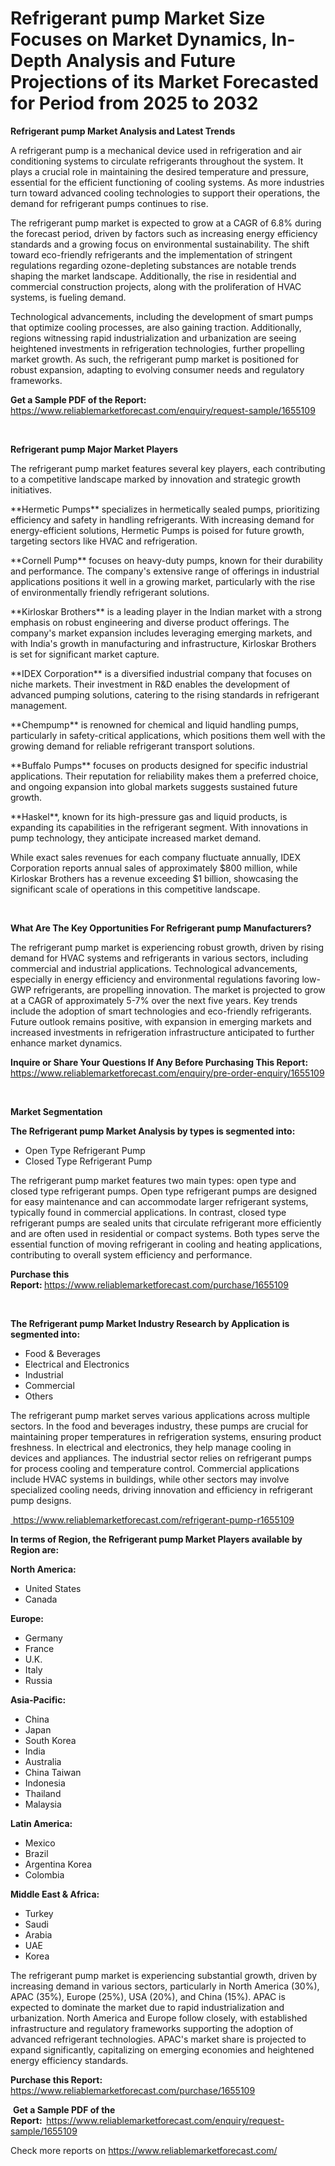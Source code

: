 <p><h1>Refrigerant pump Market Size Focuses on Market Dynamics, In-Depth Analysis and Future Projections of its Market Forecasted for Period from 2025 to 2032</h1></p><p><strong>Refrigerant pump Market Analysis and Latest Trends</strong></p>
<p><p>A refrigerant pump is a mechanical device used in refrigeration and air conditioning systems to circulate refrigerants throughout the system. It plays a crucial role in maintaining the desired temperature and pressure, essential for the efficient functioning of cooling systems. As more industries turn toward advanced cooling technologies to support their operations, the demand for refrigerant pumps continues to rise.</p><p>The refrigerant pump market is expected to grow at a CAGR of 6.8% during the forecast period, driven by factors such as increasing energy efficiency standards and a growing focus on environmental sustainability. The shift toward eco-friendly refrigerants and the implementation of stringent regulations regarding ozone-depleting substances are notable trends shaping the market landscape. Additionally, the rise in residential and commercial construction projects, along with the proliferation of HVAC systems, is fueling demand.</p><p>Technological advancements, including the development of smart pumps that optimize cooling processes, are also gaining traction. Additionally, regions witnessing rapid industrialization and urbanization are seeing heightened investments in refrigeration technologies, further propelling market growth. As such, the refrigerant pump market is positioned for robust expansion, adapting to evolving consumer needs and regulatory frameworks.</p></p>
<p><strong>Get a Sample PDF of the Report:&nbsp;</strong> <a href="https://www.reliablemarketforecast.com/enquiry/request-sample/1655109?utm_campaign=2284&utm_medium=2&utm_source=Github&utm_content=ia&utm_term=07032025&utm_id=refrigerant-pump">https://www.reliablemarketforecast.com/enquiry/request-sample/1655109</a></p>
<p>&nbsp;</p>
<p><strong>Refrigerant pump Major Market Players</strong></p>
<p><p>The refrigerant pump market features several key players, each contributing to a competitive landscape marked by innovation and strategic growth initiatives.</p><p>**Hermetic Pumps** specializes in hermetically sealed pumps, prioritizing efficiency and safety in handling refrigerants. With increasing demand for energy-efficient solutions, Hermetic Pumps is poised for future growth, targeting sectors like HVAC and refrigeration.</p><p>**Cornell Pump** focuses on heavy-duty pumps, known for their durability and performance. The company's extensive range of offerings in industrial applications positions it well in a growing market, particularly with the rise of environmentally friendly refrigerant solutions.</p><p>**Kirloskar Brothers** is a leading player in the Indian market with a strong emphasis on robust engineering and diverse product offerings. The company's market expansion includes leveraging emerging markets, and with India's growth in manufacturing and infrastructure, Kirloskar Brothers is set for significant market capture.</p><p>**IDEX Corporation** is a diversified industrial company that focuses on niche markets. Their investment in R&D enables the development of advanced pumping solutions, catering to the rising standards in refrigerant management.</p><p>**Chempump** is renowned for chemical and liquid handling pumps, particularly in safety-critical applications, which positions them well with the growing demand for reliable refrigerant transport solutions.</p><p>**Buffalo Pumps** focuses on products designed for specific industrial applications. Their reputation for reliability makes them a preferred choice, and ongoing expansion into global markets suggests sustained future growth.</p><p>**Haskel**, known for its high-pressure gas and liquid products, is expanding its capabilities in the refrigerant segment. With innovations in pump technology, they anticipate increased market demand.</p><p>While exact sales revenues for each company fluctuate annually, IDEX Corporation reports annual sales of approximately $800 million, while Kirloskar Brothers has a revenue exceeding $1 billion, showcasing the significant scale of operations in this competitive landscape.</p></p>
<p>&nbsp;</p>
<p><strong>What Are The Key Opportunities For Refrigerant pump Manufacturers?</strong></p>
<p><p>The refrigerant pump market is experiencing robust growth, driven by rising demand for HVAC systems and refrigerants in various sectors, including commercial and industrial applications. Technological advancements, especially in energy efficiency and environmental regulations favoring low-GWP refrigerants, are propelling innovation. The market is projected to grow at a CAGR of approximately 5-7% over the next five years. Key trends include the adoption of smart technologies and eco-friendly refrigerants. Future outlook remains positive, with expansion in emerging markets and increased investments in refrigeration infrastructure anticipated to further enhance market dynamics.</p></p>
<p><strong>Inquire or Share Your Questions If Any Before Purchasing This Report:</strong> <a href="https://www.reliablemarketforecast.com/enquiry/pre-order-enquiry/1655109?utm_campaign=2284&utm_medium=2&utm_source=Github&utm_content=ia&utm_term=07032025&utm_id=refrigerant-pump">https://www.reliablemarketforecast.com/enquiry/pre-order-enquiry/1655109</a></p>
<p>&nbsp;</p>
<p><strong>Market Segmentation</strong></p>
<p><strong>The Refrigerant pump Market Analysis by types is segmented into:</strong></p>
<p><ul><li>Open Type Refrigerant Pump</li><li>Closed Type Refrigerant Pump</li></ul></p>
<p><p>The refrigerant pump market features two main types: open type and closed type refrigerant pumps. Open type refrigerant pumps are designed for easy maintenance and can accommodate larger refrigerant systems, typically found in commercial applications. In contrast, closed type refrigerant pumps are sealed units that circulate refrigerant more efficiently and are often used in residential or compact systems. Both types serve the essential function of moving refrigerant in cooling and heating applications, contributing to overall system efficiency and performance.</p></p>
<p><strong>Purchase this Report:&nbsp;</strong><a href="https://www.reliablemarketforecast.com/purchase/1655109?utm_campaign=2284&utm_medium=2&utm_source=Github&utm_content=ia&utm_term=07032025&utm_id=refrigerant-pump">https://www.reliablemarketforecast.com/purchase/1655109</a></p>
<p>&nbsp;</p>
<p><strong>The Refrigerant pump Market Industry Research by Application is segmented into:</strong></p>
<p><ul><li>Food & Beverages</li><li>Electrical and Electronics</li><li>Industrial</li><li>Commercial</li><li>Others</li></ul></p>
<p><p>The refrigerant pump market serves various applications across multiple sectors. In the food and beverages industry, these pumps are crucial for maintaining proper temperatures in refrigeration systems, ensuring product freshness. In electrical and electronics, they help manage cooling in devices and appliances. The industrial sector relies on refrigerant pumps for process cooling and temperature control. Commercial applications include HVAC systems in buildings, while other sectors may involve specialized cooling needs, driving innovation and efficiency in refrigerant pump designs.</p></p>
<p><a href="https://www.reliablemarketforecast.com/refrigerant-pump-r1655109?utm_campaign=2284&utm_medium=2&utm_source=Github&utm_content=ia&utm_term=07032025&utm_id=refrigerant-pump">&nbsp;https://www.reliablemarketforecast.com/refrigerant-pump-r1655109</a></p>
<p><strong>In terms of Region, the Refrigerant pump Market Players available by Region are:</strong></p>
<p>
    <p> <strong> North America: </strong>
        <ul>
            <li>United States</li>
            <li>Canada</li>
        </ul>
        </p> 
    <p> <strong> Europe: </strong>
        <ul>
            <li>Germany</li>
            <li>France</li>
            <li>U.K.</li>
            <li>Italy</li>
            <li>Russia</li>
        </ul>
        </p> 
    <p> <strong> Asia-Pacific: </strong>
        <ul>
            <li>China</li>
            <li>Japan</li>
            <li>South Korea</li>
            <li>India</li>
            <li>Australia</li>
            <li>China Taiwan</li>
            <li>Indonesia</li>
            <li>Thailand</li>
            <li>Malaysia</li>
        </ul>
        </p> 
    <p> <strong> Latin America: </strong>
        <ul>
            <li>Mexico</li>
            <li>Brazil</li>
            <li>Argentina Korea</li>
            <li>Colombia</li>
        </ul>
        </p> 
    <p> <strong> Middle East & Africa: </strong>
        <ul>
            <li>Turkey</li>
            <li>Saudi</li>
            <li>Arabia</li>
            <li>UAE</li>
            <li>Korea</li>
        </ul>
    </p>
    </p>
<p><p>The refrigerant pump market is experiencing substantial growth, driven by increasing demand in various sectors, particularly in North America (30%), APAC (35%), Europe (25%), USA (20%), and China (15%). APAC is expected to dominate the market due to rapid industrialization and urbanization. North America and Europe follow closely, with established infrastructure and regulatory frameworks supporting the adoption of advanced refrigerant technologies. APAC's market share is projected to expand significantly, capitalizing on emerging economies and heightened energy efficiency standards.</p></p>
<p><strong>Purchase this Report: </strong><a href="https://www.reliablemarketforecast.com/purchase/1655109?utm_campaign=2284&utm_medium=2&utm_source=Github&utm_content=ia&utm_term=07032025&utm_id=refrigerant-pump">https://www.reliablemarketforecast.com/purchase/1655109</a></p>
<p>&nbsp;<strong>Get a Sample PDF of the Report:&nbsp;&nbsp;</strong><a href="https://www.reliablemarketforecast.com/enquiry/request-sample/1655109?utm_campaign=2284&utm_medium=2&utm_source=Github&utm_content=ia&utm_term=07032025&utm_id=refrigerant-pump">https://www.reliablemarketforecast.com/enquiry/request-sample/1655109</a></p>
<p><strong></strong></p>
<p>Check more reports on <a href="https://www.reliablemarketforecast.com/?utm_campaign=2284&utm_medium=2&utm_source=Github&utm_content=ia&utm_term=07032025&utm_id=refrigerant-pump">https://www.reliablemarketforecast.com/</a></p>
